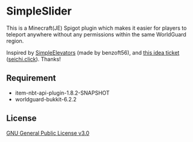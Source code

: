 # SimpleSlider
This is a Minecraft(JE) Spigot plugin which makes it easier for players to teleport anywhere without any permissions within the same WorldGuard region.

Inspired by [SimpleElevators](https://www.spigotmc.org/resources/simple-elevators-1-8-1-16.44462/) (made by benzoft56), and [this idea ticket](https://red.minecraftserver.jp/issues/8575) ([seichi.click](https://www.seichi.network)). Thanks!

## Requirement

* item-nbt-api-plugin-1.8.2-SNAPSHOT
* worldguard-bukkit-6.2.2

## License
[GNU General Public License v3.0](./LICENSE)
